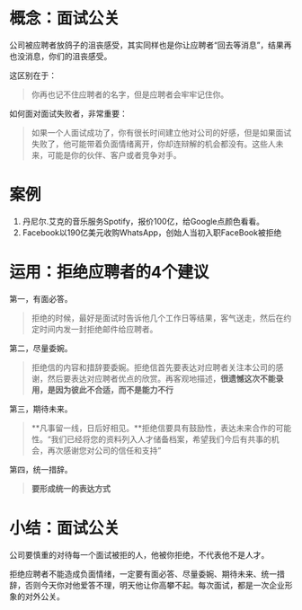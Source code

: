 # 概念：面试公关

公司被应聘者放鸽子的沮丧感受，其实同样也是你让应聘者“回去等消息”，结果再也没消息，你们的沮丧感受。

这区别在于：
> 你再也记不住应聘者的名字，但是应聘者会牢牢记住你。

如何面对面试失败者，非常重要：
> 如果一个人面试成功了，你有很长时间建立他对公司的好感，但是如果面试失败了，他可能带着负面情绪离开，你却连辩解的机会都没有。这些人未来，可能是你的伙伴、客户或者竞争对手。

# 案例

1. 丹尼尔.艾克的音乐服务Spotify，报价100亿，给Google点颜色看看。
2. Facebook以190亿美元收购WhatsApp，创始人当初入职FaceBook被拒绝

# 运用：拒绝应聘者的4个建议

第一，有面必答。
> 拒绝的时候，最好是面试时告诉他几个工作日等结果，客气送走，然后在约定时间内发一封拒绝邮件给应聘者。

第二，尽量委婉。
>拒绝信的内容和措辞要委婉。拒绝信首先要表达对应聘者关注本公司的感谢，然后要表达对应聘者优点的欣赏。再客观地描述，**很遗憾这次不能录用，是因为彼此不合适，而不是能力不行**

第三，期待未来。
>**凡事留一线，日后好相见。**拒绝信要具有鼓励性，表达未来合作的可能性。“我们已经将您的资料列入人才储备档案，希望我们今后有共事的机会，再次感谢您对公司的信任和支持”

第四，统一措辞。
> **要形成统一的表达方式**

# 小结：面试公关

公司要慎重的对待每一个面试被拒的人，他被你拒绝，不代表他不是人才。

拒绝应聘者不能造成负面情绪，一定要有面必答、尽量委婉、期待未来、统一措辞，否则今天你对他爱答不理，明天他让你高攀不起。每次面试，都是一次企业形象的对外公关。


